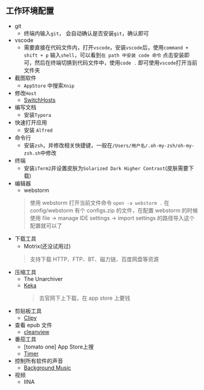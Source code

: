 ## 工作环境配置
- git
    - 终端内输入`git`， 会自动确认是否安装`git`，确认即可
- vscode
    - 需要直接在代码文件内，打开`vscode`，安装`vscode`后，使用`command + shift + p` 输入`shell`，可以看到`在 path 中安装 code 命令`
     点击安装即可，然后在终端切换到代码文件中，使用`code .` 即可使用`vscode`打开当前文件夹
- 截图软件
    - `AppStore` 中搜索`Xnip`
- 修改`Host`
    - [SwitchHosts](https://github.com/oldj/SwitchHosts)
- 编写文档
    - 安装`Typora`
- 快速打开应用
    - 安装 `Alfred`
- 命令行
    - 安装`zsh`，并修改相关快捷键，一般在`/Users/用户名/.oh-my-zsh/oh-my-zsh.sh`中修改
- 终端
    - 安装`iTerm2`并设置皮肤为`Solarized Dark Higher Contrast`(皮肤需要下载)
- 编辑器
    - webstorm
    > 使用 webstorm 打开当前文件命令 `open -a webstorm .`
    > 在 config/webstorm 有个 configs.zip 的文件，在配置 webstorm 的时候使用 file -> manage IDE settings -> import settings 的路径导入这个配置就可以了
    >
- 下载工具
    - Motrix(还没试用过)
    > 支持下载 HTTP、FTP、BT、磁力链、百度网盘等资源    
- 压缩工具
    - The Unarchiver
    - [Keka](https://www.keka.io/en/)
        > 去官网下上下载，在 app store 上要钱
- 剪贴板工具
    - [Clipy](https://clipy-app.com/)
- 查看 epub 文件
    - [cleanview](https://xclient.info/s/clearview.html)    
- 番茄工具
    - [tomato one]  App Store上搜
    - [Timer](https://github.com/michaelvillar/timer-app)
- 控制所有软件的声音
    - [Background Music](https://github.com/kyleneideck/BackgroundMusic)
- 视频
    - IINA         
